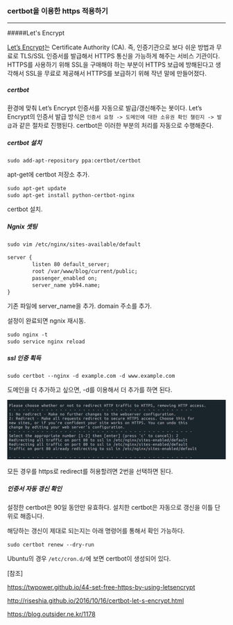 ### certbot을 이용한 https 적용하기

------------------------

#####Let's Encrypt

[Let’s Encrypt](https://letsencrypt.org/)는 Certificate Authority (CA). 즉, 인증기관으로 보다 쉬운 방법과 무료로 TLS/SSL 인증서를 발급해서 HTTPS 통신을 가능하게 해주는 서비스 기관이다. HTTPS를 사용하기 위해 SSL을 구매해야 하는 부분이 HTTPS 보급에 방해된다고 생각해서 SSL을 무료로 제공해서 HTTPS를 보급하기 위해 작년 말에 만들어졌다.

##### certbot

환경에 맞춰 Let’s Encrypt 인증서를 자동으로 발급/갱신해주는 봇이다. Let’s Encrypt의 인증서 발급 방식은  `인증서 요청 -> 도메인에 대한 소유권 확인 챌린지 -> 발급`과 같은 절차로 진행된다. certbot은 이러한 부분의 처리를 자동으로 수행해준다.

##### certbot 설치

```shell
sudo add-apt-repository ppa:certbot/certbot
```

apt-get에 certbot 저장소 추가.

```shell
sudo apt-get update
sudo apt-get install python-certbot-nginx
```

certbot 설치.



##### Ngnix 셋팅

```shell
sudo vim /etc/nginx/sites-available/default
```

```shell
server {
        listen 80 default_server;
        root /var/www/blog/current/public;
        passenger_enabled on;
        server_name yb94.name;
}
```

기존 파일에 server_name을 추가. domain 주소를 추가.



설정이 완료되면 ngnix 재시동.

```shell
sudo nginx -t
sudo service nginx reload
```



##### ssl 인증 획득

```shell
sudo certbot --nginx -d example.com -d www.example.com
```

도메인을 더 추가하고 싶으면, -d를 이용해서 더 추가를 하면 된다.

![](./image/certbot_ssl.png)

 모든 경우를 https로 redirect를 허용할려면 2번을 선택하면 된다.



##### 인증서 자동 갱신 확인

설정한 certbot은 90일 동안만 유효하다.  설치한 certbot은 자동으로 갱신을 이틀 단위로 해줍니다.

해당하는 갱신이 제대로 되는지는 아래 명령어를 통해서 확인 가능하다.

~~~shell
sudo certbot renew --dry-run
~~~

Ubuntu의 경우 `/etc/cron.d/`에 보면 certbot이 생성되어 있다.



[참조]

https://twpower.github.io/44-set-free-https-by-using-letsencrypt

http://riseshia.github.io/2016/10/16/certbot-let-s-encrypt.html

https://blog.outsider.ne.kr/1178